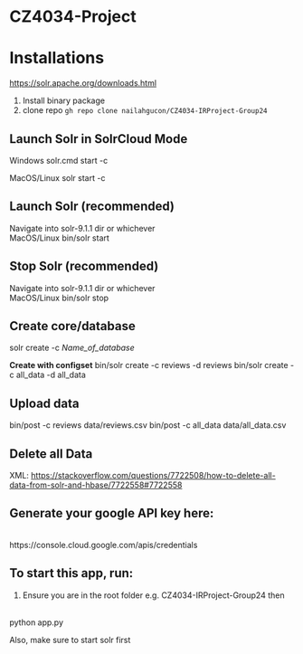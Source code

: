 # CZ4034-Project

# Installations
https://solr.apache.org/downloads.html

1. Install binary package
2. clone repo 
`gh repo clone nailahgucon/CZ4034-IRProject-Group24`

## Launch Solr in SolrCloud Mode
Windows
solr.cmd start -c

MacOS/Linux
solr start -c

## Launch Solr (recommended)

Navigate into solr-9.1.1 dir or whichever
<br>
MacOS/Linux
bin/solr start

## Stop Solr (recommended)
Navigate into solr-9.1.1 dir or whichever
<br>
MacOS/Linux
bin/solr stop

## Create core/database
solr create -c *Name_of_database*

**Create with configset**
bin/solr create -c reviews -d reviews
bin/solr create -c all_data -d all_data

## Upload data
bin/post -c reviews data/reviews.csv
bin/post -c all_data data/all_data.csv


## Delete all Data
XML:
https://stackoverflow.com/questions/7722508/how-to-delete-all-data-from-solr-and-hbase/7722558#7722558 

## Generate your google API key here:
<br>
https://console.cloud.google.com/apis/credentials

## To start this app, run:
1. Ensure you are in the root folder e.g. CZ4034-IRProject-Group24 then
<br>
python app.py

Also, make sure to start solr first
